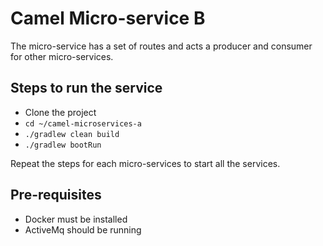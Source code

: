 # Camel Micro-service B

The micro-service has a set of routes and acts a producer and consumer for other micro-services. 

## Steps to run the service
- Clone the project
- `cd ~/camel-microservices-a`
- `./gradlew clean build`
- `./gradlew bootRun`

Repeat the steps for each micro-services to start all the services.

## Pre-requisites
- Docker must be installed
- ActiveMq should be running
